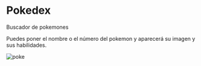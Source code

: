 # Pokedex
Buscador de pokemones

Puedes poner el nombre o el número del pokemon y aparecerá su imagen y sus habilidades.


![poke](https://user-images.githubusercontent.com/106121745/210043626-cf00fc0d-faaa-48d3-8ffb-e07661f9d5b7.png)
